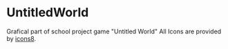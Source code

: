 # UntitledWorld
Grafical part of school project game "Untitled World"
All Icons are provided by [icons8](https://https://icons8.com/).
